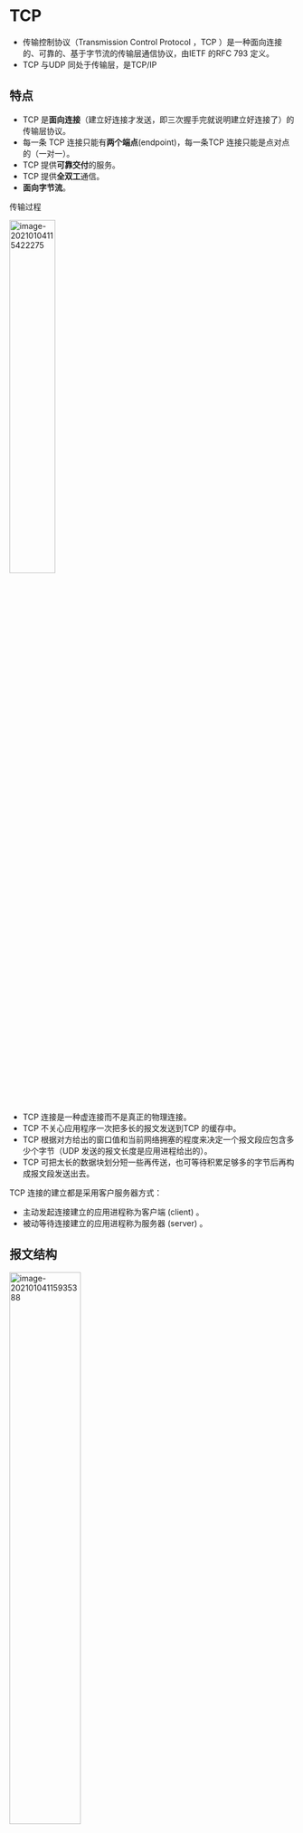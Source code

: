 # TCP 

* 传输控制协议（Transmission Control Protocol ，TCP ）是一种面向连接的、可靠的、基于字节流的传输层通信协议，由IETF 的RFC 793 定义。
* TCP 与UDP 同处于传输层，是TCP/IP



## 特点

* TCP 是**面向连接**（建立好连接才发送，即三次握手完就说明建立好连接了）的传输层协议。
* 每一条 TCP 连接只能有**两个端点**(endpoint)，每一条TCP 连接只能是点对点的（一对一）。
* TCP 提供**可靠交付**的服务。
* TCP 提供**全双工**通信。
* **面向字节流**。





传输过程

<img src="https://img-blog.csdnimg.cn/20210112201159650.png?x-oss-process=image/watermark,type_ZmFuZ3poZW5naGVpdGk,shadow_10,text_aHR0cHM6Ly9ibG9nLmNzZG4ubmV0L3dlaXhpbl80MzkzNDYwNw==,size_16,color_FFFFFF,t_70" alt="image-20210104115422275"  width="40%"/>

* TCP 连接是一种虚连接而不是真正的物理连接。
* TCP 不关心应用程序一次把多长的报文发送到TCP 的缓存中。
* TCP 根据对方给出的窗口值和当前网络拥塞的程度来决定一个报文段应包含多少个字节（UDP 发送的报文长度是应用进程给出的）。
* TCP 可把太长的数据块划分短一些再传送，也可等待积累足够多的字节后再构成报文段发送出去。



TCP  连接的建立都是采用客户服务器方式：

* 主动发起连接建立的应用进程称为客户端 (client) 。
* 被动等待连接建立的应用进程称为服务器 (server) 。



## 报文结构

<img src="https://img-blog.csdnimg.cn/20210112201322352.png?x-oss-process=image/watermark,type_ZmFuZ3poZW5naGVpdGk,shadow_10,text_aHR0cHM6Ly9ibG9nLmNzZG4ubmV0L3dlaXhpbl80MzkzNDYwNw==,size_16,color_FFFFFF,t_70" alt="image-20210104115935388"  width="50%"/>



源端口和目的端口字段（各占 2  字节）

* 端口是传输层与应用层的服务接口。传输层的复用和分用功能都要通过端口才能实现。



确认号字段（占 4  字节）

* 是期望收到对方的下一个报文段的数据的第一个字节的序号。



数据偏移（即首部长度）（占 4  位）

* 它指出 TCP  报文段的数据起始处距离 TCP  报文段的起始处有多远。
* “ 数据偏移” 的单位是32  位字（以 4  字节为计算单位）。





保留字段（占 6  位）

* 保留为今后使用，但目前应置为 0 。



紧急 URG

* 当 URG = 1  时，表明紧急指针字段有效。
* 它告诉系统此报文段中有紧急数据，应尽快传送( 相当于高优先级的数据)

确认 ACK 

* 只有当 ACK = 1  时确认号字段才有效。当ACK = 0 确认号无效。

推送 PSH (PuSH) 

* 接收 TCP  收到 PSH = 1  的报文段，就尽快地交付接收应用进程，而不再等到整个缓存都填满了后再向上交付。

复位 RST (ReSeT) 

* 当 RST = 1  时，表明 TCP  连接中出现严重差错（如由于主机崩溃或其他原因），必须释放连接，然后再重新建立运输连接。

同步 SYN

* 同步 SYN = 1  表示这是一个连接请求或连接接受报文。

终止 FIN (FINis)

* FIN = 1  表明此报文段的发送端的数据已发送完毕，并要求释放运输连接。 



窗口字段 （占 2  字节）

* 用来让对方设置发送窗口的依据，单位为字节。



检验和（占 2  字节）

* 检验和字段检验的范围包括首部和数据这两部分。
* 在计算检验和时，要在 TCP  报文段的前面加上 12  字节的伪首部。



紧急指针字段 （占 16  位）

* 指出在本报文段中紧急数据共有多少个字节（紧急数据放在本报文段数据的最前面）。



选项字段（长度可变）

* MSS
  *  TCP  最初只规定了一种选项，即最大报文段长度 MSS 。 
  *  MSS  告诉对方 TCP ： “  我的缓存所能接收的报文段的数据字段的最大长度是 MSS  个字节。”
  *  MSS  (Maximum Segment Size) 是 TCP  报文段中的 数据字段的最大长度。数据字段加上 TCP  首部才等于整个的 TCP  报文段。
* 窗口扩大选项（占 3  字节）
  * 其中有一个字节表示移位值 S 。
  * 新的窗口值等于 TCP  首部中的窗口位数增大到 (16  +  S) ，相当于把窗口值向左移动 S  位后获得实际的窗口大小。
* 时间戳选项 （占  10 字节）
  * 其中最主要的字段时间戳值字段（  4 字节）和时间戳回送回答字段（ 4  字节）。
* 选择确认选项 
  * 有选择的确认收到的某些报文，以便提高效率。



填充字段

*  这是为了使整个首部长度是 4  字节的整数倍。



##  连接

TCP 连接

* TCP把连接作为最基本的抽象。
* 每一条TCP 连接有两个端点。
* TCP连接的端点叫做套接字(socket)或插口。
* 端口号拼接到(contatenated with) IP 地址即构成了套接字



每一条 TCP  连接唯一地被通信两端的两个端点（即两个套接字）所确定。

* 即：TCP  连接 ::= {socket1, socket2}= {(IP1: port1), (IP2: port2)}



TCP 连接的三个阶段

* 传输连接就有三个阶段，即：连接建立、数据传送和连接释放。传输连接的管理就是使传输连接的建立和释放都能正常地进行。
* 连接建立过程中要解决以下三个问题：
  * 要使每一方能够确知对方的存在。
  * 要允许双方协商一些参数（如最大报文段长度，最大窗口大小，服务质量等）。
  * 能够对传输实体资源（如缓存大小，连接表中的项目等）进行分配。



TCP 连接的建立

* TCP 连接的建立过程也被称为三次握手

* 第一次 :  客户端 -> 服务器。客户端向服务器提出连接建立请求，即发出同步请求报文。
* 第二次 :  客户端 <- 服务器。服务器收到客户端的连接请求后，向客户端发出同意建立连接的同步确认报文。
* 第三次 :  客户端 -> 服务器。客户端在收到服务器的同步确认报文后，向服务器发出确认报文。
* 当服务器收到来自客户端的确认报文后，连接即被建立 



建立过程说明

<img src="https://img-blog.csdnimg.cn/20210112201356876.png?x-oss-process=image/watermark,type_ZmFuZ3poZW5naGVpdGk,shadow_10,text_aHR0cHM6Ly9ibG9nLmNzZG4ubmV0L3dlaXhpbl80MzkzNDYwNw==,size_16,color_FFFFFF,t_70" alt="image-20210104135056841"  width="50%" />

* 客户端A 向服务器发出连接请求报文， SYN=1 ，选择序号 seq=x
* 服务器B 的 TCP 收到连接请求报文后，如同意，则发回确认。
  * 服务器B 在确认报文中将 SYN = 1 ， ACK = 1 ，且其确认号 ack =x+1 ，自己选择的序号 seq = y
* 客户端A 收到B 的确认报文后向服务器B 发出确认报文，即 ACK = 1 ，确认号 ack = y+1 。
  * 客户端A 的 TCP 通知上层应用进程，连接已经建立。
* 服务器B 的 TCP 收到客户端A 的确认后，也通知其上层应用进程：连接已经建立。
  * 开始传送数据



TCP 连接的释放

* TCP 连接释放的建立过程也被称为四次挥手
* 第一次 :  客户端 -> 服务器。客户端向服务器发出一个连接释放报文。
* 第二次 :  客户端 <- 服务器。服务器收到客户端的释放连接请求后，向客户端发出确认报文。
* 第三次 :  客户端 <- 服务器。服务器在发送完最后的数据后，向客户端发出连接释放确认报文。
* 第四次 :  客户端 -> 服务器。客户端在收到服务器连接释放报文后，向服务器发出确认报文。



释放过程说明

<img src="https://img-blog.csdnimg.cn/20210112201419268.png?x-oss-process=image/watermark,type_ZmFuZ3poZW5naGVpdGk,shadow_10,text_aHR0cHM6Ly9ibG9nLmNzZG4ubmV0L3dlaXhpbl80MzkzNDYwNw==,size_16,color_FFFFFF,t_70" alt="image-20210104140039815"  width="50%" />

* 数据传输结束后，通信的双方都可释放连接。现在 A  的应用进程先向其 TCP  发出连接释放报文段，并停止再发送数据，主动关闭 TCP连接。
  * A  把连接释放报文段首部的 FIN = 1 ，其序号seq = u ，等待 B  的确认。
* B 发出确认， ack = u+1 ，而这个报文段自己的序号 seq = v 。
  * TCP  服务器进程通知高层应用进程。
  * 从 A  到 B  这个方向的连接就释放了， TCP  连接处于 半关闭 状态。 B若发送数据， A  仍要接收
* 若 B  已经没有要向 A  发送的数据，其应用进程就通知 TCP 
* A 收到连接释放报文段后，必须发出确认，且置 ACK = 1 ， ack=w+1 ，





TCP  连接必须经过时间 2MSL  后才真正释放掉

<img src="https://img-blog.csdnimg.cn/20210112201449824.png?x-oss-process=image/watermark,type_ZmFuZ3poZW5naGVpdGk,shadow_10,text_aHR0cHM6Ly9ibG9nLmNzZG4ubmV0L3dlaXhpbl80MzkzNDYwNw==,size_16,color_FFFFFF,t_70"  alt="image-20210104140825725"  width="50%" />

* MSL （Maximum Segment Lifetime ）是任何报文在网络上的存在的最长时间，超过这个时间报文将被丢弃。
  * RFC793 中规定MSL 为2 分钟，不同的操作系统在实现时各不相同，常用的有30 秒、1 分钟、2 分钟不等。

* A  必须等待 2MSL 的时间的原因：
  * 第一，为了保证客户端发送的最后一个  ACK  报文段能够到达服务器。
  * 第二，防止 “ 已失效的连接请求报文段 ” 出现在本连接中。客户端在发送完最后一个 ACK 报文段后，再经过时间 2MSL  ，就可以使本连接持续的时间内所产生的所有报文段，都从网络中消失。这样就可以使下一个新的连接中不会出现这种旧的连接请求报文段。



## 计数器

* 为了保证传输的可靠性和协议栈的稳定，一条TCP 连接可以用多达9 种不同类型的定时器为其保驾护航。
* 这些定时器包括：重传计时器，坚持计时器， ER 延迟计时器， PTO 计时器，ACK 延迟计时器， SYNACK 计时器，保活计时器，时间等待计时器， FIN_WAIT2 计时器等。
* TCP 要保证正常工作，至少应该有四种计时器：重传计时器、持久计时器、保活计时器和时间等待计时器。





重传计时器

* TCP 是一种能提供可靠传输的通信协议，其可靠性来自于协议的确认重传机制。
  * 当接收端收到一个TCP 报文后，就会向发送方发出一个确认报文，并指示对方下次传送数据的起始位置。
  * 由于网络的不确定性，发送的数据报文和确认报文都有可能在传输过程中丢失。
* 重传计时器（Retransmission Timer ），当发送方发出数据报文后即启动该计时器（一般为60 秒）：
  * 在设定时间截至之前收到确认报文，则传输成功，撤销计时器；否则，传输失败，重新发送数据报文。



坚持计时器

* 当接收方发出一个零窗口确认报文，发送方立即停止发送数据报文直到接收方发出非零窗口的确认报文。
  * 由于TCP 不会对确认报文进行确认，因此接收方在发出非零窗口确认报文后即进入等待发送方发送数据报文。
  * 如果此确认报文在中途丢失，在通信会陷入死锁。
  * 坚持计时器（Persistent Timer ）即为破解此死锁而设定。
* 当发送方收到一个零窗口确认时，即启动坚持计时器 
  * 若在设定时间到达之前收到接收方的非零窗口确认报文，则撤销该计时器，恢复正常发送数据报文。
  * 若设定时间到达仍未收到接收方的非零窗口确认报文，则发送方发出一个只有一个字节数据的探测报文并消耗一个序号，但该序号会被确认报文所忽略。
* 探测报文的目的，即提醒接收方：确认丢失，重新发送。
  * 坚持计时器的值与重传计时器相同。若在截止时间后没有收到接收方的非零窗口确认报文，则发送另一个探测报文，并加倍设置坚持计时器值，如此反复直到收到接收方的非零窗口确认报文为止。
  * 坚持计时器的值有最大值限制（门限值，通常为60 秒）。



保活计时器

* 保活计时器（keepalive timer ）用于判断两个TCP 端点之间长久的连接是否正常。
  * 当客户端与服务器建立了TCP 连接后，保活计时器即被激活，并设置计时值（通常为2 小时）。每当服务器收到来自客户端的报文，即重置计时器。
  * 当计时截止后仍未收到客户端的报文，则服务器将向客户端发出探测报文，并每隔75 秒发送一个探测报文。
    * 如果发出10 个探测报文后依然没有得到客户端的确认报文，则服务器假定客户端遇到了故障，，于是强制关闭这条连接。
* 当服务器发送探测报文时，客户端可能处于四种不同的状态：
  * 客户端运行正常
    * 一切正常，客户端能收到服务器的探测报文并发出响应确认报文，服务器重置保活计时器。
  * 客户端已经崩溃
    * 客户端可能已经关闭或正在重新启动，无法接收和响应服务器的探测报文。服务器在10 个探测报文以后即终止与客户端的连接。
  * 客户端已经崩溃并重启
    * 客户端已经重启，在收到服务器的探测报文后，客户端将返回一个RST 报文。服务器在收到RST 报文后即关闭连接。
  * 网络链路故障
    * 客户端可能依然在正常运行，但无法收到来自服务器的探测报文，也无法向服务器发送数据报文。由于无法判断是链路故障还是客户端故障，因此服务器终止连接。





时间等待计时器

* 时间等待计时器（Time_Wait Timer ）也叫2MSL 计时器，是TCP 终止连接时启动的计时器。
* 当主动关闭的一方收到被动关闭一方FIN=1 的控制报文信息后状态由FIN-WAIT-2 变为TIME-WAIT ，并发送一个ACK 确认报文，同时启动计时器开始计时。
  * 如果被动关闭的一方在2MSL 后没有发送重传请求，主动关闭的一方即认为对方已经收到ACK 报文并关闭了连接，于是主动关闭的一方才把连接关闭。
* 设置这个计时器的主目的是为了能够正常关闭服务端的连接！



## 状态变迁

<img src="https://img-blog.csdnimg.cn/20210112201516833.png?x-oss-process=image/watermark,type_ZmFuZ3poZW5naGVpdGk,shadow_10,text_aHR0cHM6Ly9ibG9nLmNzZG4ubmV0L3dlaXhpbl80MzkzNDYwNw==,size_16,color_FFFFFF,t_70" alt="image-20210104144249396"  width="60%" />

* 红实线箭头 表示客户进程的正常变迁。
* 蓝虚线箭头 表示服务器进程的正常变迁。
* 黑细线箭头 表示异常变迁。

